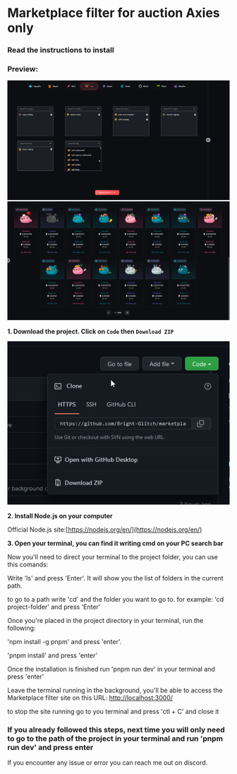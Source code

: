 # Marketplace filter for auction Axies only
### Read the instructions to install
### Preview:
![Preview](market-filter01.png)
![Preview](market-filter02.png)

**1. Download the project. Click on `Code` then `Download ZIP`**

![Preview](github.png)

**2. Install Node.js on your computer**

Official Node.js site:[https://nodejs.org/en/](https://nodejs.org/en/)

**3. Open your terminal, you can find it writing cmd on your PC search bar**

Now you'll need to direct your terminal to the project folder, you can use this comands:

Write 'ls' and press 'Enter'. It will show you the list of folders in the current path.

to go to a path write 'cd' and the folder you want to go to. for example: 'cd project-folder' and press 'Enter'

Once you're placed in the project directory in your terminal, run the following:

'npm install -g pnpm' and press 'enter'.

'pnpm install' and press 'enter'

Once the installation is finished run  'pnpm run dev' in your terminal and press 'enter'

Leave the terminal running in the background, you'll be able to access the Marketplace filter site on this URL: [http://localhost:3000/](http://localhost:3000/)

to stop the site running go to you terminal and press 'ctl + C' and close it

### If you already followed this steps, next time you will only need to go to the path of the project in your terminal and run 'pnpm run dev' and press enter

If you encounter any issue or error you can reach me out on discord.
